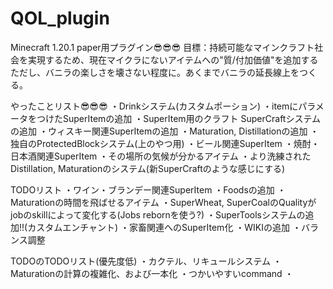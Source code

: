 # QOL_plugin
Minecraft 1.20.1 paper用プラグイン😎😎😎
目標：持続可能なマインクラフト社会を実現するため、現在マイクラにないアイテムへの"質/付加価値"を追加する
ただし、バニラの楽しさを壊さない程度に。あくまでバニラの延長線上をつくる。

やったことリスト😎😎😎
・Drinkシステム(カスタムポーション)
・itemにパラメータをつけたSuperItemの追加
・SuperItem用のクラフト SuperCraftシステムの追加
・ウィスキー関連SuperItemの追加
・Maturation, Distillationの追加
・独自のProtectedBlockシステム(上のやつ用)
・ビール関連SuperItem
・焼酎・日本酒関連SuperItem
・その場所の気候が分かるアイテム
・より洗練されたDistillation, Maturationのシステム(新SuperCraftのような感じにする)

TODOリスト
・ワイン・ブランデー関連SuperItem
・Foodsの追加
・Maturationの時間を飛ばせるアイテム
・SuperWheat, SuperCoalのQualityがjobのskillによって変化する(Jobs rebornを使う?)
・SuperToolsシステムの追加!!(カスタムエンチャント)
・家畜関連へのSuperItem化
・WIKIの追加
・バランス調整

TODOのTODOリスト(優先度低)
・カクテル、リキュールシステム
・Maturationの計算の複雑化、および一本化
・つかいやすいcommand
・

